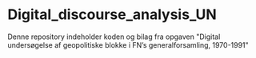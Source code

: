 # Digital_discourse_analysis_UN
Denne repository indeholder koden og bilag fra opgaven "Digital undersøgelse af geopolitiske blokke i FN’s generalforsamling, 1970-1991"
